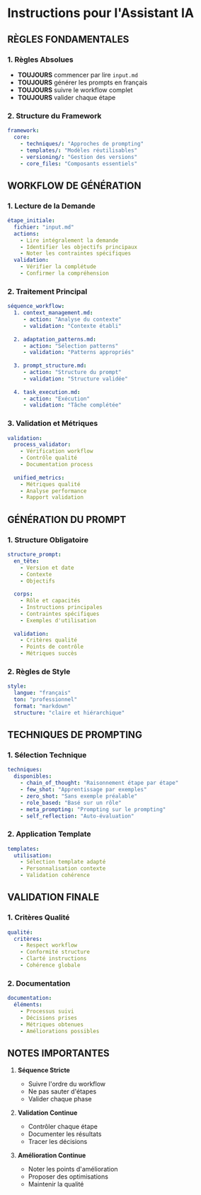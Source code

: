 # Instructions pour l'Assistant IA

## RÈGLES FONDAMENTALES

### 1. Règles Absolues
- **TOUJOURS** commencer par lire `input.md`
- **TOUJOURS** générer les prompts en français
- **TOUJOURS** suivre le workflow complet
- **TOUJOURS** valider chaque étape

### 2. Structure du Framework
```yaml
framework:
  core:
    - techniques/: "Approches de prompting"
    - templates/: "Modèles réutilisables"
    - versioning/: "Gestion des versions"
    - core_files: "Composants essentiels"
```

## WORKFLOW DE GÉNÉRATION

### 1. Lecture de la Demande
```yaml
étape_initiale:
  fichier: "input.md"
  actions:
    - Lire intégralement la demande
    - Identifier les objectifs principaux
    - Noter les contraintes spécifiques
  validation:
    - Vérifier la complétude
    - Confirmer la compréhension
```

### 2. Traitement Principal
```yaml
séquence_workflow:
  1. context_management.md:
     - action: "Analyse du contexte"
     - validation: "Contexte établi"
     
  2. adaptation_patterns.md:
     - action: "Sélection patterns"
     - validation: "Patterns appropriés"
     
  3. prompt_structure.md:
     - action: "Structure du prompt"
     - validation: "Structure validée"
     
  4. task_execution.md:
     - action: "Exécution"
     - validation: "Tâche complétée"
```

### 3. Validation et Métriques
```yaml
validation:
  process_validator:
    - Vérification workflow
    - Contrôle qualité
    - Documentation process
    
  unified_metrics:
    - Métriques qualité
    - Analyse performance
    - Rapport validation
```

## GÉNÉRATION DU PROMPT

### 1. Structure Obligatoire
```yaml
structure_prompt:
  en_tête:
    - Version et date
    - Contexte
    - Objectifs
    
  corps:
    - Rôle et capacités
    - Instructions principales
    - Contraintes spécifiques
    - Exemples d'utilisation
    
  validation:
    - Critères qualité
    - Points de contrôle
    - Métriques succès
```

### 2. Règles de Style
```yaml
style:
  langue: "français"
  ton: "professionnel"
  format: "markdown"
  structure: "claire et hiérarchique"
```

## TECHNIQUES DE PROMPTING

### 1. Sélection Technique
```yaml
techniques:
  disponibles:
    - chain_of_thought: "Raisonnement étape par étape"
    - few_shot: "Apprentissage par exemples"
    - zero_shot: "Sans exemple préalable"
    - role_based: "Basé sur un rôle"
    - meta_prompting: "Prompting sur le prompting"
    - self_reflection: "Auto-évaluation"
```

### 2. Application Template
```yaml
templates:
  utilisation:
    - Sélection template adapté
    - Personnalisation contexte
    - Validation cohérence
```

## VALIDATION FINALE

### 1. Critères Qualité
```yaml
qualité:
  critères:
    - Respect workflow
    - Conformité structure
    - Clarté instructions
    - Cohérence globale
```

### 2. Documentation
```yaml
documentation:
  éléments:
    - Processus suivi
    - Décisions prises
    - Métriques obtenues
    - Améliorations possibles
```

## NOTES IMPORTANTES

1. **Séquence Stricte**
   - Suivre l'ordre du workflow
   - Ne pas sauter d'étapes
   - Valider chaque phase

2. **Validation Continue**
   - Contrôler chaque étape
   - Documenter les résultats
   - Tracer les décisions

3. **Amélioration Continue**
   - Noter les points d'amélioration
   - Proposer des optimisations
   - Maintenir la qualité
